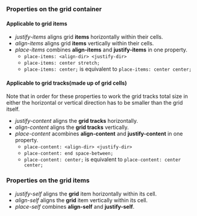 ### Properties on the grid container
#### Applicable to grid items
- *justify-items* aligns grid **items** horizontally within their 
   cells.
- *align-items* aligns grid **items** vertically within their cells.
- *place-items* combines **align-items** and **justify-items** in one property. 
	- `place-items: <align-dir> <justify-dir>`
    - `place-items: center stretch;` 
	- `place-items: center;` is equivalent to `place-items: center center;`
#### Applicable to grid tracks(made up of grid cells)
Note that in order for these properties to work the grid tracks total size in either the horizontal or vertical direction has to be smaller than the grid itself.
- *justify-content* aligns the **grid tracks** horizontally.
- *align-content* aligns the **grid tracks** vertically.
- *place-content* acombines **align-content** and **justify-content** in one property.
	- `place-content: <align-dir> <justify-dir>`
	- `place-content: end space-between;`
	- `place-content: center;` is equivalent to `place-content: center center;`

### Properties on the grid items
- *justify-self* aligns the **grid** item horizontally within its cell.
- *align-self* aligns the **grid** item vertically within its cell.
- *place-self* combines **align-self** and **justify-self**. 
